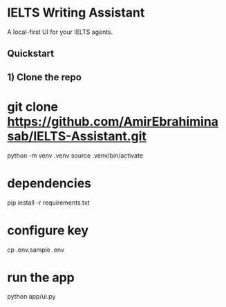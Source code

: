 # IELTS Writing Assistant


A local-first UI for your IELTS agents.


## Quickstart


## 1) Clone the repo 
# git clone https://github.com/AmirEbrahiminasab/IELTS-Assistant.git


python -m venv .venv
source .venv/bin/activate


# dependencies
pip install -r requirements.txt


# configure key
cp .env.sample .env


# run the app
python app/ui.py